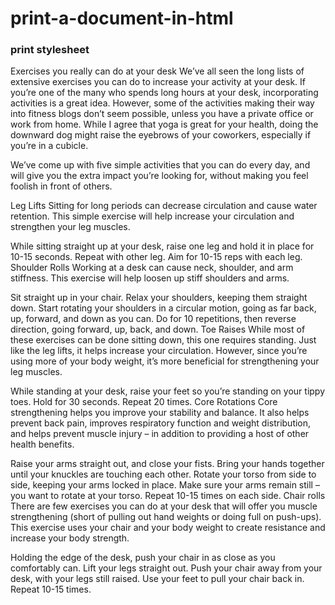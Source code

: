 # print-a-document-in-html
### print stylesheet

Exercises you really can do at your desk
We’ve all seen the long lists of extensive exercises you can do to increase your activity at your desk. If you’re one of the many who spends long hours at your desk, incorporating activities is a great idea. However, some of the activities making their way into fitness blogs don’t seem possible, unless you have a private office or work from home. While I agree that yoga is great for your health, doing the downward dog might raise the eyebrows of your coworkers, especially if you’re in a cubicle.

We’ve come up with five simple activities that you can do every day, and will give you the extra impact you’re looking for, without making you feel foolish in front of others.

Leg Lifts
Sitting for long periods can decrease circulation and cause water retention. This simple exercise will help increase your circulation and strengthen your leg muscles.

While sitting straight up at your desk, raise one leg and hold it in place for 10-15 seconds.
Repeat with other leg.
Aim for 10-15 reps with each leg.
Shoulder Rolls
Working at a desk can cause neck, shoulder, and arm stiffness. This exercise will help loosen up stiff shoulders and arms.

Sit straight up in your chair.
Relax your shoulders, keeping them straight down.
Start rotating your shoulders in a circular motion, going as far back, up, forward, and down as you can.
Do for 10 repetitions, then reverse direction, going forward, up, back, and down.
Toe Raises
While most of these exercises can be done sitting down, this one requires standing. Just like the leg lifts, it helps increase your circulation. However, since you’re using more of your body weight, it’s more beneficial for strengthening your leg muscles.

While standing at your desk, raise your feet so you’re standing on your tippy toes.
Hold for 30 seconds.
Repeat 20 times.
Core Rotations
Core strengthening helps you improve your stability and balance. It also helps prevent back pain, improves respiratory function and weight distribution, and helps prevent muscle injury – in addition to providing a host of other health benefits.

Raise your arms straight out, and close your fists.
Bring your hands together until your knuckles are touching each other.
Rotate your torso from side to side, keeping your arms locked in place.
Make sure your arms remain still – you want to rotate at your torso.
Repeat 10-15 times on each side.
Chair rolls
There are few exercises you can do at your desk that will offer you muscle strengthening (short of pulling out hand weights or doing full on push-ups). This exercise uses your chair and your body weight to create resistance and increase your body strength.

Holding the edge of the desk, push your chair in as close as you comfortably can.
Lift your legs straight out.
Push your chair away from your desk, with your legs still raised.
Use your feet to pull your chair back in.
Repeat 10-15 times.

